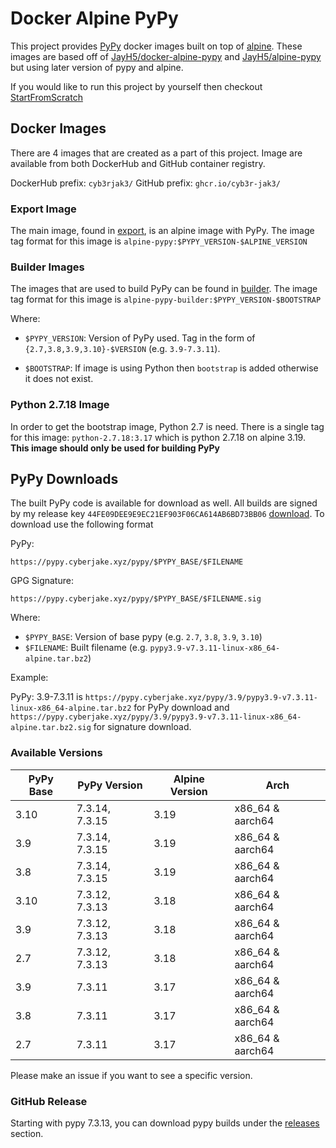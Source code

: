 # Docker Alpine PyPy

This project provides [PyPy](https://www.pypy.org/) docker images built on top of [alpine](https://www.alpinelinux.org/). These images are based off of [JayH5/docker-alpine-pypy](https://github.com/JayH5/docker-alpine-pypy) and [JayH5/alpine-pypy](https://github.com/JayH5/alpine-pypy) but using later version of pypy and alpine.

If you would like to run this project by yourself then checkout [StartFromScratch](./StartFromScratch.md)

## Docker Images

There are 4 images that are created as a part of this project. Image are available from both DockerHub and GitHub container registry.

DockerHub prefix: `cyb3rjak3/`
GitHub prefix: `ghcr.io/cyb3r-jak3/`

### Export Image

The main image, found in [export](./export/), is an alpine image with PyPy. The image tag format for this image is `alpine-pypy:$PYPY_VERSION-$ALPINE_VERSION`

### Builder Images

The images that are used to build PyPy can be found in [builder](./builder/). The image tag format for this image is `alpine-pypy-builder:$PYPY_VERSION-$BOOTSTRAP`

Where:

- `$PYPY_VERSION`: Version of PyPy used. Tag in the form of `{2.7,3.8,3.9,3.10}-$VERSION` (e.g. `3.9-7.3.11`).

- `$BOOTSTRAP`: If image is using Python then `bootstrap` is added otherwise it does not exist.

### Python 2.7.18 Image

In order to get the bootstrap image, Python 2.7 is need. There is a single tag for this image: `python-2.7.18:3.17` which is python 2.7.18 on alpine 3.19. **This image should only be used for building PyPy**

## PyPy Downloads

The built PyPy code is available for download as well. All builds are signed by my release key `44FE09DEE9E9EC21EF903F06CA614AB6BD73BB06` [download](https://cyberjake.xyz/files/releases@cyberjake.xyz.asc). To download use the following format

PyPy:

`https://pypy.cyberjake.xyz/pypy/$PYPY_BASE/$FILENAME`

GPG Signature:

`https://pypy.cyberjake.xyz/pypy/$PYPY_BASE/$FILENAME.sig`

Where:

- `$PYPY_BASE`: Version of base pypy (e.g. `2.7`, `3.8`, `3.9`, `3.10`)
- `$FILENAME`: Built filename (e.g. `pypy3.9-v7.3.11-linux-x86_64-alpine.tar.bz2`)

Example:

PyPy: 3.9-7.3.11 is `https://pypy.cyberjake.xyz/pypy/3.9/pypy3.9-v7.3.11-linux-x86_64-alpine.tar.bz2` for PyPy download and `https://pypy.cyberjake.xyz/pypy/3.9/pypy3.9-v7.3.11-linux-x86_64-alpine.tar.bz2.sig` for signature download.

### Available Versions

| PyPy Base | PyPy Version   | Alpine Version | Arch             |
|-----------|----------------|----------------|------------------|
| 3.10      | 7.3.14, 7.3.15 | 3.19           | x86_64 & aarch64 |
| 3.9       | 7.3.14, 7.3.15 | 3.19           | x86_64 & aarch64 |
| 3.8       | 7.3.14, 7.3.15 | 3.19           | x86_64 & aarch64 |
| 3.10      | 7.3.12, 7.3.13 | 3.18           | x86_64 & aarch64 |
| 3.9       | 7.3.12, 7.3.13 | 3.18           | x86_64 & aarch64 |
| 2.7       | 7.3.12, 7.3.13 | 3.18           | x86_64 & aarch64 |
| 3.9       | 7.3.11         | 3.17           | x86_64 & aarch64 |
| 3.8       | 7.3.11         | 3.17           | x86_64 & aarch64 |
| 2.7       | 7.3.11         | 3.17           | x86_64 & aarch64 |

Please make an issue if you want to see a specific version.

### GitHub Release

Starting with pypy 7.3.13, you can download pypy builds under the [releases](https://github.com/Cyb3r-Jak3/docker-alpine-pypy/releases) section.
